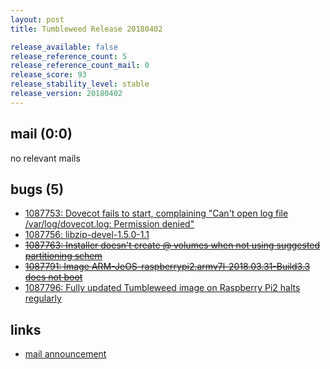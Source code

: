 ```yaml
---
layout: post
title: Tumbleweed Release 20180402

release_available: false
release_reference_count: 5
release_reference_count_mail: 0
release_score: 93
release_stability_level: stable
release_version: 20180402
---
```


## mail (0:0)

no relevant mails

## bugs (5)

<!--more-->

- [1087753: Dovecot fails to start, complaining "Can't open log file /var/log/dovecot.log: Permission denied"](https://bugzilla.opensuse.org/show_bug.cgi?id=1087753)
- [1087756: libzip-devel-1.5.0-1.1](https://bugzilla.opensuse.org/show_bug.cgi?id=1087756)
- ~~[1087763: Installer doesn't create @ volumes when not using suggested partitioning schem](https://bugzilla.opensuse.org/show_bug.cgi?id=1087763)~~
- ~~[1087791: Image ARM-JeOS-raspberrypi2.armv7l-2018.03.31-Build3.3 does not boot](https://bugzilla.opensuse.org/show_bug.cgi?id=1087791)~~
- [1087796: Fully updated Tumbleweed image on Raspberry Pi2 halts regularly](https://bugzilla.opensuse.org/show_bug.cgi?id=1087796)



## links

- [mail announcement](https://lists.opensuse.org/opensuse-factory/2018-04/msg00137.html)
